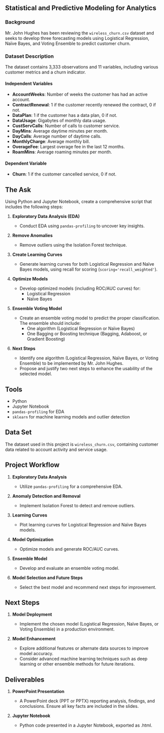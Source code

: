 ## Statistical and Predictive Modeling for Analytics


### Background

Mr. John Hughes has been reviewing the `wireless_churn.csv` dataset and seeks to develop three forecasting models using Logistical Regression, Naïve Bayes, and Voting Ensemble to predict customer churn.

### Dataset Description
The dataset contains 3,333 observations and 11 variables, including various customer metrics and a churn indicator.

#### Independent Variables
- **AccountWeeks**: Number of weeks the customer has had an active account.
- **ContractRenewal**: 1 if the customer recently renewed the contract, 0 if not.
- **DataPlan**: 1 if the customer has a data plan, 0 if not.
- **DataUsage**: Gigabytes of monthly data usage.
- **CustServCalls**: Number of calls to customer service.
- **DayMins**: Average daytime minutes per month.
- **DayCalls**: Average number of daytime calls.
- **MonthlyCharge**: Average monthly bill.
- **OverageFee**: Largest overage fee in the last 12 months.
- **RoamMins**: Average roaming minutes per month.

#### Dependent Variable
- **Churn**: 1 if the customer cancelled service, 0 if not.

## The Ask

Using Python and Jupyter Notebook, create a comprehensive script that includes the following steps:

1. **Exploratory Data Analysis (EDA)**
   - Conduct EDA using `pandas-profiling` to uncover key insights.

2. **Remove Anomalies**
   - Remove outliers using the Isolation Forest technique.

3. **Create Learning Curves**
   - Generate learning curves for both Logistical Regression and Naïve Bayes models, using recall for scoring (`scoring='recall_weighted'`).

4. **Optimize Models**
   - Develop optimized models (including ROC/AUC curves) for:
     - Logistical Regression
     - Naïve Bayes

5. **Ensemble Voting Model**
   - Create an ensemble voting model to predict the proper classification. The ensemble should include:
     - One algorithm (Logistical Regression or Naïve Bayes)
     - One Bagging or Boosting technique (Bagging, Adaboost, or Gradient Boosting)

6. **Next Steps**
   - Identify one algorithm (Logistical Regression, Naïve Bayes, or Voting Ensemble) to be implemented by Mr. John Hughes.
   - Propose and justify two next steps to enhance the usability of the selected model.

## Tools

- Python
- Jupyter Notebook
- `pandas-profiling` for EDA
- `sklearn` for machine learning models and outlier detection

## Data Set

The dataset used in this project is `wireless_churn.csv`, containing customer data related to account activity and service usage.

## Project Workflow

1. **Exploratory Data Analysis**
   - Utilize `pandas-profiling` for a comprehensive EDA.
   
2. **Anomaly Detection and Removal**
   - Implement Isolation Forest to detect and remove outliers.

3. **Learning Curves**
   - Plot learning curves for Logistical Regression and Naïve Bayes models.

4. **Model Optimization**
   - Optimize models and generate ROC/AUC curves.

5. **Ensemble Model**
   - Develop and evaluate an ensemble voting model.

6. **Model Selection and Future Steps**
   - Select the best model and recommend next steps for improvement.

## Next Steps

1. **Model Deployment**
   - Implement the chosen model (Logistical Regression, Naïve Bayes, or Voting Ensemble) in a production environment.

2. **Model Enhancement**
   - Explore additional features or alternate data sources to improve model accuracy.
   - Consider advanced machine learning techniques such as deep learning or other ensemble methods for future iterations.

## Deliverables

1. **PowerPoint Presentation**
   - A PowerPoint deck (PPT or PPTX) reporting analysis, findings, and conclusions. Ensure all key facts are included in the slides.

2. **Jupyter Notebook**
   - Python code presented in a Jupyter Notebook, exported as .html.
